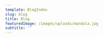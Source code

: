 ```yaml
---
template: BlogIndex
slug: blog
title: Blog
featuredImage: /images/uploads/mandala.jpg
subtitle: ''
---
```

